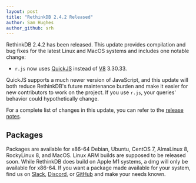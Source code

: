 ```yaml
---
layout: post
title: "RethinkDB 2.4.2 Released"
author: Sam Hughes
author_github: srh
---
```


RethinkDB 2.4.2 has been released.  This update provides compilation
and bug fixes for the latest Linux and MacOS systems and includes one
notable change:

* `r.js` now uses [QuickJS](https://bellard.org/quickjs/) instead of
  [V8](https://v8.dev/) 3.30.33.

QuickJS supports a much newer version of JavaScript, and this update
will both reduce RethinkDB's future maintenance burden and make it
easier for new contributors to work on the project.  If you use
`r.js`, your queries' behavior could hypothetically change.

For a complete list of changes in this update, you can refer to
the [release
notes](https://github.com/rethinkdb/rethinkdb/blob/v2.4.x/NOTES.md).

## Packages

Packages are available for x86-64 Debian, Ubuntu, CentOS 7, AlmaLinux
8, RockyLinux 8, and MacOS.  Linux ARM builds are supposed to be
released soon.  While RethinkDB does build on Apple M1 systems, a dmg
will only be available for x86-64.  If you want a package made
available for your system, find us on
[Slack](http://slack.rethinkdb.com/),
[Discord](http://discord.rethinkdb.com/), or
[GitHub](https://github.com/rethinkdb/rethinkdb/issues) and make your
needs known.
